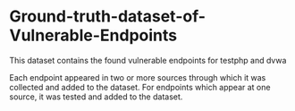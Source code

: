 # Ground-truth-dataset-of-Vulnerable-Endpoints
This dataset contains the found vulnerable endpoints for testphp and dvwa

Each endpoint appeared in two or more sources through which it was collected and added to the dataset. For endpoints which appear at one source, it was tested and added to the dataset. 
